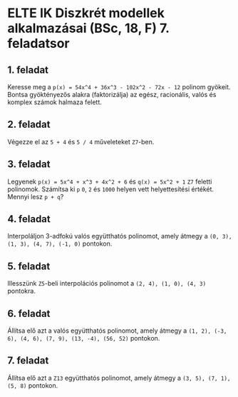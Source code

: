 # ELTE IK Diszkrét modellek alkalmazásai (BSc, 18, F) 7. feladatsor



## 1. feladat

Keresse meg a `p(x) = 54x^4 + 36x^3 - 102x^2 - 72x - 12` polinom gyökeit. Bontsa gyöktényezős alakra (faktorizálja) az egész, racionális, valós és komplex számok halmaza felett.

## 2. feladat

Végezze el az `5 + 4` és `5 / 4` műveleteket `Z7`-ben.

## 3. feladat

Legyenek `p(x) = 5x^4 + x^3 + 4x^2 + 6` és `q(x) = 5x^2 + 1` `Z7` feletti polinomok. Számítsa ki `p` `0`, `2` és `1000` helyen vett helyettesítési értékét. Mennyi lesz `p + q`?

## 4. feladat

Interpoláljon 3-adfokú valós együtthatós polinomot, amely átmegy a `(0, 3), (1, 3), (4, 7), (-1, 0)` pontokon.

## 5. feladat

Illesszünk `Z5`-beli interpolációs polinomot a `(2, 4), (1, 0), (4, 3)` pontokra.

## 6. feladat

Állítsa elő azt a valós együtthatós polinomot, amely átmegy a `(1, 2), (-3, 6), (4, 6), (7, 9), (13, -4), (56, 52)` pontokon.

## 7. feladat

Állítsa elő azt a `Z13` együtthatós polinomot, amely átmegy a `(3, 5), (7, 1), (5, 8)` pontokon.


